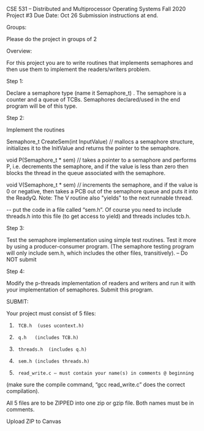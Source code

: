 CSE 531 – Distributed and Multiprocessor Operating Systems
Fall 2020
Project #3
Due Date: Oct 26
Submission instructions at end.

 

Groups:

Please do the project in groups of 2

Overview:

For this project you are to write routines that implements semaphores and then use them to implement the readers/writers problem.

Step 1:

Declare a semaphore type (name it Semaphore_t) . The semaphore is a counter and a queue of TCBs. Semaphores declared/used in the end program will be of this type.

Step 2:

Implement the routines

Semaphore_t CreateSem(int InputValue) // mallocs a semaphore structure, initializes it to the InitValue and returns the pointer to the semaphore.

void P(Semaphore_t * sem)  // takes a pointer to a semaphore and performs P, i.e. decrements the semaphore, and if the value is less than zero then blocks the thread in the queue associated with the semaphore.

void V(Semaphore_t * sem)  // increments the semaphore, and if the value is 0 or negative,
then takes a PCB out of the semaphore queue and puts it into the ReadyQ.
Note: The V routine also "yields" to the next runnable thread.

-- put the code in a file called “sem.h”. Of course you need to include threads.h into this file (to get access to yield) and threads includes tcb.h.

 

Step 3:

Test the semaphore implementation using simple test routines. Test it more by using a producer-consumer program. (The semaphore testing program will only include sem.h, which includes the other files, transitively).  – Do NOT submit

Step 4:

Modify the p-threads implementation of readers and writers and run it with your implementation of semaphores. Submit this program.

SUBMIT:

Your project must consist of 5 files:

1.      TCB.h  (uses ucontext.h)

2.      q.h   (includes TCB.h)

3.      threads.h  (includes q.h)

4.      sem.h (includes threads.h)

5.      read_write.c – must contain your name(s) in comments @ beginning

(make sure the compile command, “gcc read_write.c” does the correct compilation).

All 5 files are to be ZIPPED into one zip or gzip file. Both names must be in comments.

Upload ZIP to Canvas